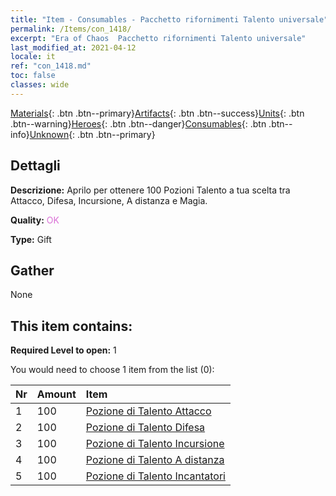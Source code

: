 ```yaml
---
title: "Item - Consumables - Pacchetto rifornimenti Talento universale"
permalink: /Items/con_1418/
excerpt: "Era of Chaos  Pacchetto rifornimenti Talento universale"
last_modified_at: 2021-04-12
locale: it
ref: "con_1418.md"
toc: false
classes: wide
---
```

 [Materials](/it/Items/){: .btn .btn--primary}[Artifacts](/it/Items/Artifacts/){: .btn .btn--success}[Units](/it/Items/Units/){: .btn .btn--warning}[Heroes](/it/Items/Heroes/){: .btn .btn--danger}[Consumables](/it/Items/Consumables/){: .btn .btn--info}[Unknown](/it/Items/Unknown/){: .btn .btn--primary}

## Dettagli
 **Descrizione:** Aprilo per ottenere 100 Pozioni Talento a tua scelta tra Attacco, Difesa, Incursione, A distanza e Magia.

 **Quality:** <span style="color: #DA70D6">OK</span>

 **Type:** Gift

## Gather

  None

## This item contains:

 **Required Level to open:** 1

 You would need to choose 1 item from the list (0):

  | Nr | Amount |     Item    |
  |:---|:-------|:------------|
  | 1 | 100 | [Pozione di Talento Attacco](/it/Items/con_786/) | 
  | 2 | 100 | [Pozione di Talento Difesa](/it/Items/con_787/) | 
  | 3 | 100 | [Pozione di Talento Incursione](/it/Items/con_788/) | 
  | 4 | 100 | [Pozione di Talento A distanza](/it/Items/con_789/) | 
  | 5 | 100 | [Pozione di Talento Incantatori](/it/Items/con_790/) | 
